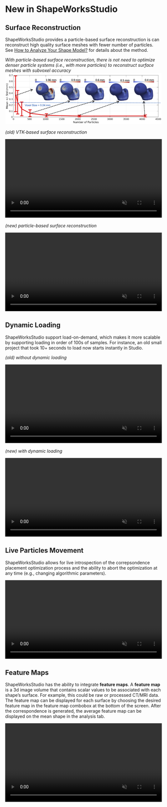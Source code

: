 # New in ShapeWorksStudio

## Surface Reconstruction 

ShapeWorksStudio provides a particle-based surface reconstruction is can reconstruct high quality surface meshes with fewer number of particles. See [How to Analyze Your Shape Model?](../workflow/analyze.md#surface-reconstruction) for details about the method.


*With particle-based surface reconstruction, there is not need to optimize denser particle systems (i.e., with more particles) to reconstruct surface meshes with subvoxel accuracy*
![Reconstruction error vs number of particles](../img/new/recon_error.png)


*(old) VTK-based surface reconstruction*
<p><video src="https://sci.utah.edu/~shapeworks/doc-resources/mp4s/vtk_reconstruction.mp4" autoplay muted loop controls style="width:100%"></p>

*(new) particle-based surface reconstruction*
<p><video src="https://sci.utah.edu/~shapeworks/doc-resources/mp4s/particles_reconstruction.mp4" autoplay muted loop controls style="width:100%"></p>



## Dynamic Loading

ShapeWorksStudio support load-on-demand, which makes it more scalable by supporting loading in order of 100s of samples. For instance, an old small project that took 10+ seconds to load now starts instantly in Studio.


*(old) without dynamic loading*

<p><video src="https://sci.utah.edu/~shapeworks/doc-resources/mp4s/studio_load_old.mp4" autoplay muted loop controls style="width:100%"></p>


*(new) with dynamic loading*

<p><video src="https://sci.utah.edu/~shapeworks/doc-resources/mp4s/studio_load_new.mp4" autoplay muted loop controls style="width:100%"></p>

## Live Particles Movement 

ShapeWorksStudio allows for live introspection of the correpsondence placement optimization process and the ability to abort the optimization at any time (e.g., changing algorithmic parameters).


<p><video src="https://sci.utah.edu/~shapeworks/doc-resources/mp4s/studio_optimize_live.mp4" autoplay muted loop controls style="width:100%"></p>

## Feature Maps

ShapeWorksStudio has the ability to integrate **feature maps**.  A **feature map** is a 3d image volume that contains scalar values to be associated with each shape’s surface.  For example, this could be raw or processed CT/MRI data.  The feature map can be displayed for each surface by choosing the desired feature map in the feature map combobox at the bottom of the screen. 
After the correspondence is generated, the average feature map can be displayed on the mean shape in the analysis tab.

<p><video src="https://sci.utah.edu/~shapeworks/doc-resources/mp4s/studio_feature_map.mp4" autoplay muted loop controls style="width:100%"></p>




